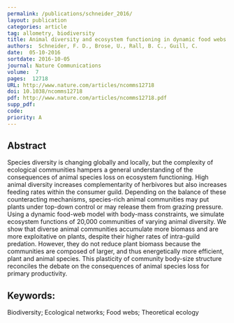 ```yaml
---
permalink: /publications/schneider_2016/
layout: publication
categories: article
tag: allometry, biodiversity
title: Animal diversity and ecosystem functioning in dynamic food webs
authors:  Schneider, F. D., Brose, U., Rall, B. C., Guill, C.
date:  05-10-2016
sortdate: 2016-10-05
journal: Nature Communications
volume:  7
pages:  12718
URL: http://www.nature.com/articles/ncomms12718
doi: 10.1038/ncomms12718
pdf: http://www.nature.com/articles/ncomms12718.pdf
supp_pdf:
code:
priority: A
---
```


## Abstract

Species diversity is changing globally and locally, but the complexity of ecological communities hampers a general understanding of the consequences of animal species loss on ecosystem functioning. High animal diversity increases complementarity of herbivores but also increases feeding rates within the consumer guild. Depending on the balance of these counteracting mechanisms, species-rich animal communities may put plants under top-down control or may release them from grazing pressure. Using a dynamic food-web model with body-mass constraints, we simulate ecosystem functions of 20,000 communities of varying animal diversity. We show that diverse animal communities accumulate more biomass and are more exploitative on plants, despite their higher rates of intra-guild predation. However, they do not reduce plant biomass because the communities are composed of larger, and thus energetically more efficient, plant and animal species. This plasticity of community body-size structure reconciles the debate on the consequences of animal species loss for primary productivity.

## Keywords:
Biodiversity; Ecological networks; Food webs; Theoretical ecology
